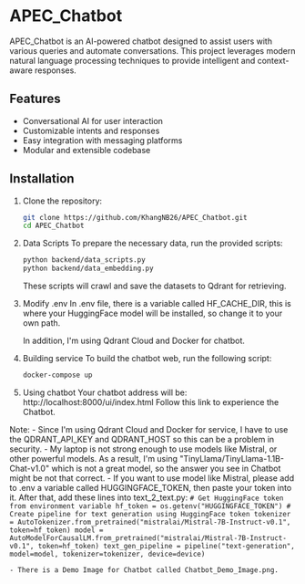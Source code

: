 # APEC_Chatbot

APEC_Chatbot is an AI-powered chatbot designed to assist users with various queries and automate conversations. This project leverages modern natural language processing techniques to provide intelligent and context-aware responses.

## Features

- Conversational AI for user interaction
- Customizable intents and responses
- Easy integration with messaging platforms
- Modular and extensible codebase

## Installation

1. Clone the repository:
    ```bash
    git clone https://github.com/KhangNB26/APEC_Chatbot.git
    cd APEC_Chatbot
    ```

2. Data Scripts
    To prepare the necessary data, run the provided scripts:
    ```bash
    python backend/data_scripts.py
    python backend/data_embedding.py
    ```

    These scripts will crawl and save the datasets to Qdrant for retrieving.

3. Modify .env
    In .env file, there is a variable called HF_CACHE_DIR, this is where your HuggingFace model will be installed, so change it to your own path.

    In addition, I'm using Qdrant Cloud and Docker for chatbot.

4. Building service
    To build the chatbot web, run the following script:
    ```bash
    docker-compose up
    ```

5. Using chatbot 
    Your chatbot address will be: http://localhost:8000/ui/index.html
    Follow this link to experience the Chatbot.

Note:
    - Since I'm using Qdrant Cloud and Docker for service, I have to use the QDRANT_API_KEY and QDRANT_HOST so this can be a problem in security.
    - My laptop is not strong enough to use models like Mistral, or other powerful models. As a result, I'm using "TinyLlama/TinyLlama-1.1B-Chat-v1.0" which is not a great model, so the answer you see in Chatbot might be not that correct.
    - If you want to use model like Mistral, please add to .env a variable called HUGGINGFACE_TOKEN, then paste your token into it. After that, add these lines into text_2_text.py:
    ```
    # Get HuggingFace token from environment variable
    hf_token = os.getenv("HUGGINGFACE_TOKEN")
    # Create pipeline for text generation using HuggingFace token
    tokenizer = AutoTokenizer.from_pretrained("mistralai/Mistral-7B-Instruct-v0.1", token=hf_token)
    model = AutoModelForCausalLM.from_pretrained("mistralai/Mistral-7B-Instruct-v0.1", token=hf_token)
    text_gen_pipeline = pipeline("text-generation", model=model, tokenizer=tokenizer, device=device)
    ```

    - There is a Demo Image for Chatbot called Chatbot_Demo_Image.png.
